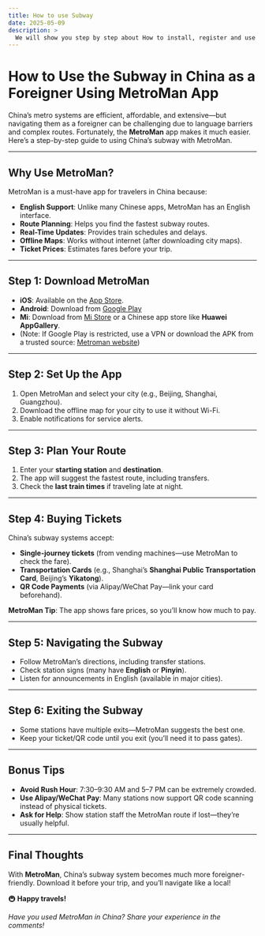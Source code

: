 ```yaml
---
title: How to use Subway
date: 2025-05-09
description: >
  We will show you step by step about How to install, register and use Subway in China?
---
```


# How to Use the Subway in China as a Foreigner Using MetroMan App

China’s metro systems are efficient, affordable, and extensive—but navigating them as a foreigner can be challenging due to language barriers and complex routes. Fortunately, the **MetroMan** app makes it much easier. Here’s a step-by-step guide to using China’s subway with MetroMan.

---

## **Why Use MetroMan?**
MetroMan is a must-have app for travelers in China because:
- **English Support**: Unlike many Chinese apps, MetroMan has an English interface.
- **Route Planning**: Helps you find the fastest subway routes.
- **Real-Time Updates**: Provides train schedules and delays.
- **Offline Maps**: Works without internet (after downloading city maps).
- **Ticket Prices**: Estimates fares before your trip.

---

## **Step 1: Download MetroMan**
- **iOS**: Available on the [App Store](https://apps.apple.com/app/id466351433?platform=iphone).
- **Android**: Download from [Google Play](https://play.google.com/store/apps/details?id=com.xinlukou.metroman)
- **Mi**: Download from [Mi Store](http://app.mi.com/details?id=com.xinlukou.metroman) or a Chinese app store like **Huawei AppGallery**.
- (Note: If Google Play is restricted, use a VPN or download the APK from a trusted source: [Metroman website](https://www.metroman.cn/en/apps))

---

## **Step 2: Set Up the App**
1. Open MetroMan and select your city (e.g., Beijing, Shanghai, Guangzhou).
2. Download the offline map for your city to use it without Wi-Fi.
3. Enable notifications for service alerts.

---

## **Step 3: Plan Your Route**
1. Enter your **starting station** and **destination**.
2. The app will suggest the fastest route, including transfers.
3. Check the **last train times** if traveling late at night.

---

## **Step 4: Buying Tickets**
China’s subway systems accept:
- **Single-journey tickets** (from vending machines—use MetroMan to check the fare).
- **Transportation Cards** (e.g., Shanghai’s **Shanghai Public Transportation Card**, Beijing’s **Yikatong**).
- **QR Code Payments** (via Alipay/WeChat Pay—link your card beforehand).

**MetroMan Tip**: The app shows fare prices, so you’ll know how much to pay.

---

## **Step 5: Navigating the Subway**
- Follow MetroMan’s directions, including transfer stations.
- Check station signs (many have **English** or **Pinyin**).
- Listen for announcements in English (available in major cities).

---

## **Step 6: Exiting the Subway**
- Some stations have multiple exits—MetroMan suggests the best one.
- Keep your ticket/QR code until you exit (you’ll need it to pass gates).

---

## **Bonus Tips**
- **Avoid Rush Hour**: 7:30–9:30 AM and 5–7 PM can be extremely crowded.
- **Use Alipay/WeChat Pay**: Many stations now support QR code scanning instead of physical tickets.
- **Ask for Help**: Show station staff the MetroMan route if lost—they’re usually helpful.

---

## **Final Thoughts**
With **MetroMan**, China’s subway system becomes much more foreigner-friendly. Download it before your trip, and you’ll navigate like a local!

🚇 **Happy travels!**  

*Have you used MetroMan in China? Share your experience in the comments!*